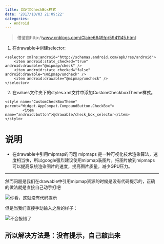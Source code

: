 ```yaml
---
title: 自定义CheckBox样式
date: '2017/10/03 21:09:22'
categories:
  - Android
---
```


>借鉴自http://www.cnblogs.com/Claire6649/p/5941145.html
1. 在drawable中创建selector:
```
<selector xmlns:android="http://schemas.android.com/apk/res/android">
    <item android:state_checked="true" android:drawable="@mipmap/check" />
    <item android:state_checked="false" android:drawable="@mipmap/uncheck" />
    <item android:drawable="@mipmap/uncheck" />
</selector>
```
2. 在values文件夹下的styles.xml文件中添加CustomCheckboxTheme样式。
```
<style name="CustomCheckBoxTheme" parent="Widget.AppCompat.CompoundButton.CheckBox">
        <item name="android:button">@drawable/check_box_selector</item>        
</style>
```


# 说明
* 在drawable中引用mipmap的问题
mipmaps 是一种可视化技术渲染算法，速度相当快，所以google强烈建议使用mipmap装图片。把图片放到mipmaps可以提高系统渲染图片的速度，提高图片质量，减少GPU压力。

***
然而问题是我们在drawable中引用mipmap资源的时候是没有代码提示的，正确的做法就是直接自己动手打吧

![你看，这就没有代码提示](http://upload-images.jianshu.io/upload_images/7177220-e182f5763fccadd2.png?imageMogr2/auto-orient/strip%7CimageView2/2/w/1240)

但是当我们直接手动输入之后的样子：

![不会报错了](http://upload-images.jianshu.io/upload_images/7177220-7e3de8748a11964c.png?imageMogr2/auto-orient/strip%7CimageView2/2/w/1240)

## 所以解决方法是：没有提示，自己敲出来
                                                                                                                                                                                                                                                                                                                                                                                                                                                                                                                                                                                                                                                                                                                                                                                                                                                                                                                                                                                                                                                                                                                                                                                                                                                                                                                                                                                                                                                                                                                                                                                                                                                                                                                                                                                                                                                                                                                                                                                                                                                                                                                                                                                                                                                                                                                                                                                                                                                                                                                                                                                                                                                                                                                                                                                                                                                                                                                                                                                                                                                                                                                                                                                                                                                                                                                                                                                                                                                                                                                                                                                                                                                                                                                                                                                                                                                                                                                                                                                                                                                                                                                                                                                                                                                                                                                                                                                                                                                                                                                                                                                                                                                                                                                                                                                                                                                                                                                                                                                                                                                                                                                                                                                                                                                                                                                                                                                                                                                                                                                                                                                                                                                                                                                                                                                                                                                                                                                                                                                                                                                                                                                                                                                                                                                                                                                                                                                                                                                                                                                                                                                                                                                                                                                                                                                                                                                                                                                                                                                                                                                                                                                                                                                                                                                                                                                                                                                                                                                                                                                                                                                                                                                                                                                                                                                                                                                                                                                                                                                                                                                                                                                                                                                                                                                                                                                                                                                                                                                                                                                                                                                                                                                                                                                                                                                                                                                                                                                                                                                                                                                                                                                            